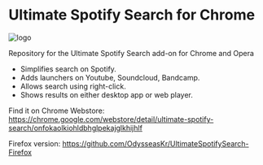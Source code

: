 # Ultimate Spotify Search for Chrome
![logo](https://raw.githubusercontent.com/OdysseasKr/UltimateSpotifySearch-Chrome/master/icons/icon64.png)

Repository for the Ultimate Spotify Search add-on for Chrome and Opera

- Simplifies search on Spotify.
- Adds launchers on Youtube, Soundcloud, Bandcamp.
- Allows search using right-click.
- Shows results on either desktop app or web player.

Find it on Chrome Webstore:
https://chrome.google.com/webstore/detail/ultimate-spotify-search/onfokaolkiohldbhglpekajglkhijhlf

Firefox version:
https://github.com/OdysseasKr/UltimateSpotifySearch-Firefox


